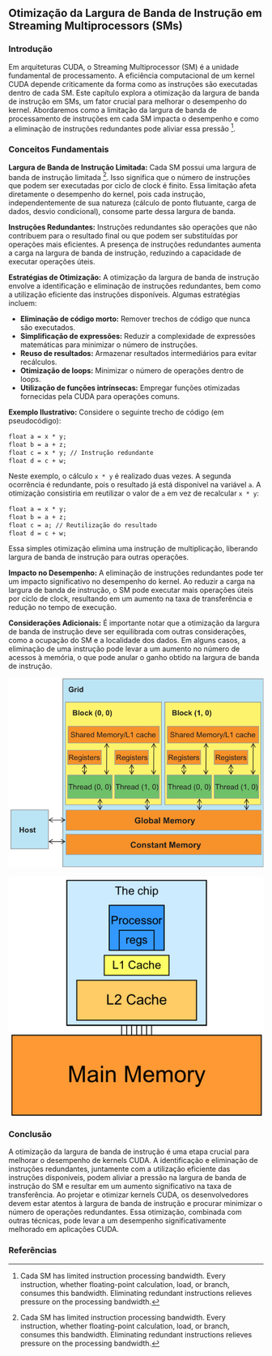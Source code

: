 ## Otimização da Largura de Banda de Instrução em Streaming Multiprocessors (SMs)

### Introdução
Em arquiteturas CUDA, o Streaming Multiprocessor (SM) é a unidade fundamental de processamento. A eficiência computacional de um kernel CUDA depende criticamente da forma como as instruções são executadas dentro de cada SM. Este capítulo explora a otimização da largura de banda de instrução em SMs, um fator crucial para melhorar o desempenho do kernel. Abordaremos como a limitação da largura de banda de processamento de instruções em cada SM impacta o desempenho e como a eliminação de instruções redundantes pode aliviar essa pressão [^2].

### Conceitos Fundamentais

**Largura de Banda de Instrução Limitada:** Cada SM possui uma largura de banda de instrução limitada [^2]. Isso significa que o número de instruções que podem ser executadas por ciclo de clock é finito. Essa limitação afeta diretamente o desempenho do kernel, pois cada instrução, independentemente de sua natureza (cálculo de ponto flutuante, carga de dados, desvio condicional), consome parte dessa largura de banda.

**Instruções Redundantes:** Instruções redundantes são operações que não contribuem para o resultado final ou que podem ser substituídas por operações mais eficientes. A presença de instruções redundantes aumenta a carga na largura de banda de instrução, reduzindo a capacidade de executar operações úteis.

**Estratégias de Otimização:** A otimização da largura de banda de instrução envolve a identificação e eliminação de instruções redundantes, bem como a utilização eficiente das instruções disponíveis. Algumas estratégias incluem:

*   **Eliminação de código morto:** Remover trechos de código que nunca são executados.
*   **Simplificação de expressões:** Reduzir a complexidade de expressões matemáticas para minimizar o número de instruções.
*   **Reuso de resultados:** Armazenar resultados intermediários para evitar recálculos.
*   **Otimização de loops:** Minimizar o número de operações dentro de loops.
*   **Utilização de funções intrínsecas:** Empregar funções otimizadas fornecidas pela CUDA para operações comuns.

**Exemplo Ilustrativo:** Considere o seguinte trecho de código (em pseudocódigo):

```
float a = x * y;
float b = a + z;
float c = x * y; // Instrução redundante
float d = c + w;
```

Neste exemplo, o cálculo `x * y` é realizado duas vezes. A segunda ocorrência é redundante, pois o resultado já está disponível na variável `a`. A otimização consistiria em reutilizar o valor de `a` em vez de recalcular `x * y`:

```
float a = x * y;
float b = a + z;
float c = a; // Reutilização do resultado
float d = c + w;
```

Essa simples otimização elimina uma instrução de multiplicação, liberando largura de banda de instrução para outras operações.

**Impacto no Desempenho:** A eliminação de instruções redundantes pode ter um impacto significativo no desempenho do kernel. Ao reduzir a carga na largura de banda de instrução, o SM pode executar mais operações úteis por ciclo de clock, resultando em um aumento na taxa de transferência e redução no tempo de execução.

**Considerações Adicionais:** É importante notar que a otimização da largura de banda de instrução deve ser equilibrada com outras considerações, como a ocupação do SM e a localidade dos dados. Em alguns casos, a eliminação de uma instrução pode levar a um aumento no número de acessos à memória, o que pode anular o ganho obtido na largura de banda de instrução.



![CUDA grid structure illustrating blocks, threads, and memory hierarchy.](./../images/image10.jpg)

![Simplified memory hierarchy illustrating the relationship between main memory, caches, and the processor.](./../images/image5.jpg)

### Conclusão

A otimização da largura de banda de instrução é uma etapa crucial para melhorar o desempenho de kernels CUDA. A identificação e eliminação de instruções redundantes, juntamente com a utilização eficiente das instruções disponíveis, podem aliviar a pressão na largura de banda de instrução do SM e resultar em um aumento significativo na taxa de transferência. Ao projetar e otimizar kernels CUDA, os desenvolvedores devem estar atentos à largura de banda de instrução e procurar minimizar o número de operações redundantes. Essa otimização, combinada com outras técnicas, pode levar a um desempenho significativamente melhorado em aplicações CUDA.

### Referências
[^2]: Cada SM has limited instruction processing bandwidth. Every instruction, whether floating-point calculation, load, or branch, consumes this bandwidth. Eliminating redundant instructions relieves pressure on the processing bandwidth.
<!-- END -->